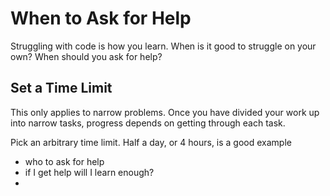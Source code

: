# When to Ask for Help

Struggling with code is how you learn. When is it good to struggle on your own? When should you ask for help?

## Set a Time Limit

This only applies to narrow problems. Once you have divided your work up into narrow tasks, progress depends on getting through each task.

Pick an arbitrary time limit. Half a day, or 4 hours, is a good example

- who to ask for help
- if I get help will I learn enough?
- 